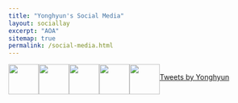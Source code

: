 ```yaml
---
title: "Yonghyun's Social Media"
layout: sociallay
excerpt: "AOA"
sitemap: true
permalink: /social-media.html
---
```

<div class="col-sm-8 clearfix">
<a href="https://www.facebook.com/yonghyun.chung.52"><img src="{{ site.url }}{{ site.baseurl }}/images/logopic/FB.png" class="img-responsive" width="60px" style="float: left" /></a> 
<a href="https://github.com/maguman"><img src="{{ site.url }}{{ site.baseurl }}/images/logopic/github-logo.png" class="img-responsive" width="60px" style="float: left" /></a>
<a href="https://www.researchgate.net/profile/Yonghyun-Chung-2"><img src="{{ site.url }}{{ site.baseurl }}/images/logopic/researchgate.png" class="img-responsive" width="60px" style="float: left" /></a>
<a href="https://bsky.app/profile/ychung.bsky.social"><img src="{{ site.url }}{{ site.baseurl }}/images/logopic/bluesky.png" class="img-responsive" width="60px" style="float: left" /></a>
<a href="https://www.youtube.com/channel/UCJLKhB5FXj9eoVqY0ymLIsQ"><img src="{{ site.url }}{{ site.baseurl }}/images/logopic/YT.png" class="img-responsive" width="60px" style="float: left" /></a>
</div>

<br>
<a class="twitter-timeline" data-width="600" data-height="1200" data-dnt="true" data-theme="light" href="https://bsky.app/profile/ychung.bsky.social">Tweets by Yonghyun</a> 
<script async src="https://cdn.jsdelivr.net/npm/bsky-embed@0.0.5/dist/bsky-embed.es.js" charset="utf-8"></script>
<bsky-embed username="ychung.bsky.social" limit="5" > </bsky-embed>
